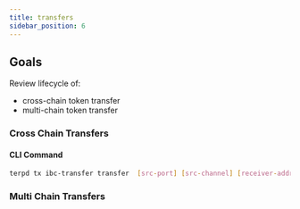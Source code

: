 ```yaml
---
title: transfers
sidebar_position: 6
---
```


## Goals 

Review lifecycle of:

- cross-chain token transfer
- multi-chain token transfer 


### Cross Chain Transfers

#### CLI Command
```sh
terpd tx ibc-transfer transfer  [src-port] [src-channel] [receiver-addr] [amount] [flags]
```

### Multi Chain Transfers